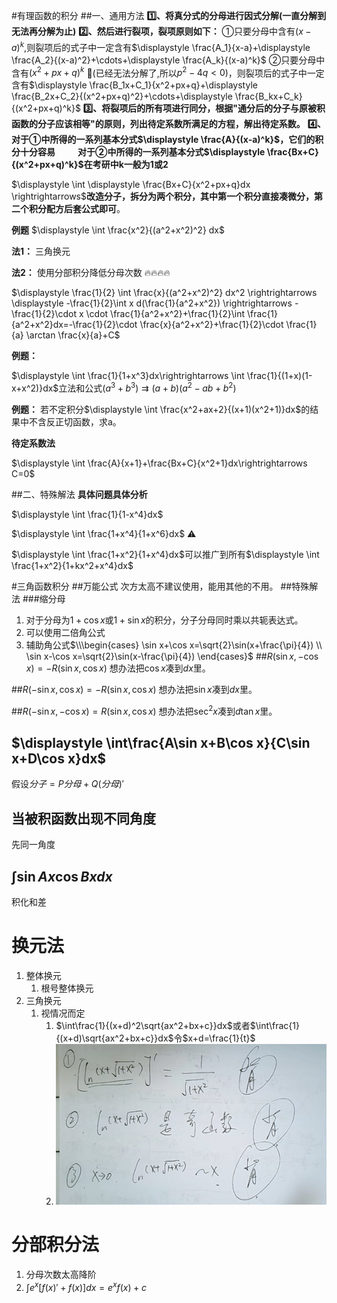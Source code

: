 #有理函数的积分
##一、通用方法
**1️⃣、将真分式的分母进行因式分解(一直分解到无法再分解为止)**
**2️⃣、然后进行裂项，裂项原则如下：**
①只要分母中含有$(x-a)^k$,则裂项后的式子中一定含有$\displaystyle \frac{A_1}{x-a}+\displaystyle \frac{A_2}{(x-a)^2}+\cdots+\displaystyle \frac{A_k}{(x-a)^k}$
②只要分母中含有$(x^2+px+q)^k$ 🚩(已经无法分解了,所以$p^2-4q<0$)，则裂项后的式子中一定含有$\displaystyle \frac{B_1x+C_1}{x^2+px+q}+\displaystyle \frac{B_2x+C_2}{(x^2+px+q)^2}+\cdots+\displaystyle \frac{B_kx+C_k}{(x^2+px+q)^k}$
**3️⃣、将裂项后的所有项进行同分，根据"通分后的分子与原被积函数的分子应该相等"的原则，列出待定系数所满足的方程，解出待定系数。**
**4️⃣、对于①中所得的一系列基本分式$\displaystyle \frac{A}{(x-a)^k}$，它们的积分十分容易
$\qquad$对于②中所得的一系列基本分式$\displaystyle \frac{Bx+C}{(x^2+px+q)^k}$在考研中k一般为1或2**

$\displaystyle \int \displaystyle \frac{Bx+C}{x^2+px+q}dx \rightrightarrows$**改造分子，拆分为两个积分，其中第一个积分直接凑微分，第二个积分配方后套公式即可**。

**例题**
$\displaystyle \int \frac{x^2}{(a^2+x^2)^2} dx$

**法1：** 三角换元

**法2：** 使用分部积分降低分母次数 🔥🔥🔥🔥

$\displaystyle \frac{1}{2} \int \frac{x}{(a^2+x^2)^2} dx^2 \rightrightarrows \displaystyle -\frac{1}{2}\int x d(\frac{1}{a^2+x^2}) \rightrightarrows -\frac{1}{2}\cdot x \cdot \frac{1}{a^2+x^2}+\frac{1}{2}\int \frac{1}{a^2+x^2}dx=-\frac{1}{2}\cdot \frac{x}{a^2+x^2}+\frac{1}{2}\cdot \frac{1}{a} \arctan \frac{x}{a}+C$

**例题：**

$\displaystyle \int \frac{1}{1+x^3}dx\rightrightarrows \int \frac{1}{(1+x)(1-x+x^2)}dx$立法和公式$(a^3+b^3)\rightrightarrows(a+b)(a^2-ab+b^2)$

**例题：**
若不定积分$\displaystyle \int \frac{x^2+ax+2}{(x+1)(x^2+1)}dx$的结果中不含反正切函数，求a。

**待定系数法**

$\displaystyle \int \frac{A}{x+1}+\frac{Bx+C}{x^2+1}dx\rightrightarrows C=0$

##二、特殊解法
**具体问题具体分析**

$\displaystyle \int \frac{1}{1-x^4}dx$

$\displaystyle \int \frac{1+x^4}{1+x^6}dx$ ⚠️

$\displaystyle \int \frac{1+x^2}{1+x^4}dx$可以推广到所有$\displaystyle \int \frac{1+x^2}{1+kx^2+x^4}dx$

#三角函数积分
##万能公式
次方太高不建议使用，能用其他的不用。
##特殊解法
###缩分母
1. 对于分母为$1+\cos x$或$1+\sin x$的积分，分子分母同时乘以共轭表达式。
2. 可以使用二倍角公式
3. 辅助角公式$\\\begin{cases}
\sin x+\cos x=\sqrt{2}\sin(x+\frac{\pi}{4}) \\
   \sin x-\cos x=\sqrt{2}\sin(x-\frac{\pi}{4})
\end{cases}$
##$R(\sin x,-\cos x)=-R(\sin x,\cos x)$
想办法把$\cos x$凑到$dx$里。

##$R(-\sin x,\cos x)=-R(\sin x,\cos x)$
想办法把$\sin x$凑到$dx$里。

##$R(-\sin x,-\cos x)=R(\sin x,\cos x)$
想办法把$\sec^2 x$凑到$d\tan x$里。

## $\displaystyle \int\frac{A\sin x+B\cos x}{C\sin x+D\cos x}dx$
假设$分子=P分母+Q(分母)'$

## 当被积函数出现不同角度
先同一角度

## $\displaystyle \int\sin Ax\cos Bxdx$
积化和差

# 换元法

1. 整体换元
   1. 根号整体换元
2. 三角换元
   1. 视情况而定
      1. $\int\frac{1}{(x+d)^2\sqrt{ax^2+bx+c}}dx$或者$\int\frac{1}{(x+d)\sqrt{ax^2+bx+c}}dx$令$x+d=\frac{1}{t}$
      2. ![](2021-07-14-15-43-09.png)


# 分部积分法
1. 分母次数太高降阶
2. $\int e^x[f(x)'+f(x)]dx=e^xf(x)+c$